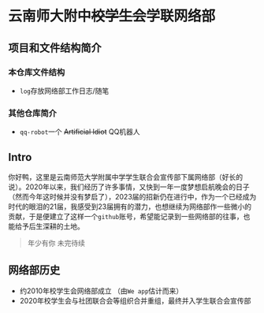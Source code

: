 # 云南师大附中~~校学生会~~学联网络部

## 项目和文件结构简介

### 本仓库文件结构

* `log`存放网络部工作日志/随笔

### 其他仓库简介

* `qq-robot`一个 ~~Artificial Idiot~~ QQ机器人

## Intro
你好鸭，这里是云南师范大学附属中学学生联合会宣传部下属网络部（好长的说）。2020年以来，我们经历了许多事情，又快到一年一度梦想启航晚会的日子（然而今年这时候并没有梦启了），2023届的招新仍在进行中，作为一个已经成为时代的眼泪的21届，我感受到23届拥有的潜力，也想继续为网络部作一些微小的贡献，于是便建立了这样一个`github`账号，希望能记录到一些网络部的往事，也能给予后生深耕的土地。

> 年少有你 未完待续

## 网络部历史

* 约2010年校学生会网络部成立 （由`We app`估计而来）
* 2020年校学生会与社团联合会等组织合并重组，最终并入学生联合会宣传部
